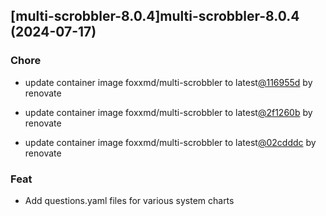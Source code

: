 

## [multi-scrobbler-8.0.4]multi-scrobbler-8.0.4 (2024-07-17)

### Chore



- update container image foxxmd/multi-scrobbler to latest[@116955d](https://github.com/116955d) by renovate

- update container image foxxmd/multi-scrobbler to latest[@2f1260b](https://github.com/2f1260b) by renovate

- update container image foxxmd/multi-scrobbler to latest[@02cdddc](https://github.com/02cdddc) by renovate

### Feat



- Add questions.yaml files for various system charts